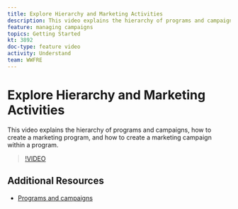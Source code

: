 ```yaml
---
title: Explore Hierarchy and Marketing Activities
description: This video explains the hierarchy of programs and campaigns in Adobe Campaign Standard (ACS), how to create a marketing program, and how to create a marketing campaign within a program.
feature: managing campaigns
topics: Getting Started
kt: 3892
doc-type: feature video
activity: Understand
team: WWFRE
---
```


# Explore Hierarchy and Marketing Activities

 This video explains the hierarchy of programs and campaigns, how to create a marketing program, and how to create a marketing campaign within a program.

>[!VIDEO](https://video.tv.adobe.com/v/18465?quality=12)

## Additional Resources

* [Programs and campaigns](https://helpx.adobe.com/campaign/standard/start/using/programs-and-campaigns.html)
